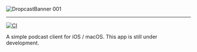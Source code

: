 ![DropcastBanner 001](https://user-images.githubusercontent.com/22269397/235565139-6c5d9a7f-9104-48f4-9e24-7731c7148799.png)

---

[![CI](https://github.com/maiyama18/Dropcast/actions/workflows/push.yml/badge.svg)](https://github.com/maiyama18/Dropcast/actions/workflows/push.yml)

A simple podcast client for iOS / macOS. This app is still under development.

